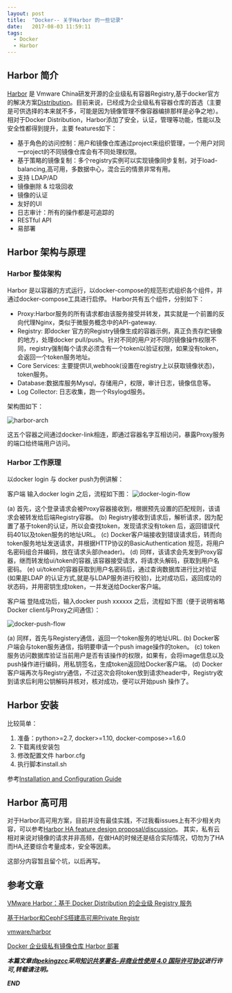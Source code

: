 ```yaml
---
layout: post
title:  "Docker-- 关于Harbor 的一些记录"
date:   2017-08-03 11:59:11
tags: 
  - Docker
  - Harbor
---
```



##  Harbor 简介

[Harbor](https://github.com/vmware/harbor) 是 Vmware China研发开源的企业级私有容器Registry,基于docker官方的解决方案[Distribution](https://github.com/docker/distribution)。目前来说，已经成为企业级私有容器仓库的首选（主要是可供选择的本来就不多，可能是因为镜像管理不像容器编排那样是必争之地）。相对于Docker Distribution，Harbor添加了安全，认证，管理等功能，性能以及安全性都得到提升，主要 features如下：

- 基于角色的访问控制：用户和镜像仓库通过project来组织管理，一个用户对同一project的不同镜像仓库会有不同处理权限。
- 基于策略的镜像复制：多个registry实例可以实现镜像同步复制，对于load-balancing,高可用，多数据中心，混合云的情景非常有用。
- 支持 LDAP/AD
- 镜像删除 & 垃圾回收
- 镜像的认证
- 友好的UI
- 日志审计：所有的操作都是可追踪的
- RESTful API
- 易部署 

## Harbor 架构与原理

### Harbor 整体架构

Harbor 是以容器的方式运行，以docker-compose的规范形式组织各个组件，并通过docker-compose工具进行启停。
Harbor共有五个组件，分别如下：
- Proxy:Harbor服务的所有请求都由该服务接受并转发，其实就是一个前置的反向代理Nginx，类似于微服务概念中的API-gateway.
- Registry: 即docker 官方的Registry镜像生成的容器示例，真正负责存贮镜像的地方，处理docker pull/push。针对不同的用户对不同的镜像操作权限不同，registry强制每个请求必须含有一个token以验证权限，如果没有token，会返回一个token服务地址。
- Core Services: 主要提供UI,webhook(设置在registry上以获取镜像状态)，token服务。
- Database:数据库服务Mysql，存储用户，权限，审计日志，镜像信息等。
- Log Collector: 日志收集，跑一个Rsylogd服务。

架构图如下：

![harbor-arch](http://oeptotikb.bkt.clouddn.com/2017-08-03.harbor-arc.jpg)

这五个容器之间通过docker-link相连，即通过容器名字互相访问，暴露Proxy服务的端口给终端用户访问。

### Harbor 工作原理

以docker login 与 docker push为例讲解：

客户端 输入docker login 之后，流程如下图：
![docker-login-flow](http://oeptotikb.bkt.clouddn.com/2017-08-03-harbor-flow1.jpg)

(a) 首先，这个登录请求会被Proxy容器接收到，根据预先设置的匹配规则，该请求会被转发给后端Registry容器。
(b) Registry接收到请求后，解析请求，因为配置了基于token的认证，所以会查找token，发现请求没有token 后，返回错误代码401以及token服务的地址URL。
(c) Docker客户端接收到错误请求后，转而向token服务地址发送请求，并根据HTTP协议的BasicAuthentication 规范，将用户名密码组合并编码，放在请求头部(header)。
(d) 同样，该请求会先发到Proxy容器，继而转发给ui/token的容器,该容器接受请求，将请求头解码，获取到用户名密码。
(e) ui/token的容器获取到用户名密码后，通过查询数据库进行比对验证(如果是LDAP 的认证方式,就是与LDAP服务进行校验)，比对成功后，返回成功的状态码，并用密钥生成token，一并发送给Docker客户端。

客户端 登陆成功后，输入docker push xxxxxx 之后，流程如下图（便于说明省略Docker client与Proxy之间通信）：

![docker-push-flow](http://oeptotikb.bkt.clouddn.com/2017-08-03-harbor-flow-2.jpg)

(a) 同样，首先与Registery通信，返回一个token服务的地址URL.
(b) Docker客户端会与token服务通信，指明要申请一个push image操作的token。
(c) token服务访问数据库验证当前用户是否有该操作的权限，如果有，会将image信息以及push操作进行编码，用私钥签名，生成token返回给Docker客户端。
(d) Docker客户端再次与Registry通信，不过这次会将token放到请求header中，Registry收到请求后利用公钥解码并核对，核对成功，便可以开始push 操作了。


## Harbor 安装

比较简单：

1. 准备：python>=2.7, docker>=1.10, docker-compose>=1.6.0
2. 下载离线安装包
3. 修改配置文件 harbor.cfg
4. 执行脚本install.sh 

参考[Installation and Configuration Guide](https://github.com/vmware/harbor/blob/master/docs/installation_guide.md)


## Harbor 高可用

对于Harbor高可用方案，目前并没有最佳实践，不过我看issues上有不少相关内容，可以参考[Harbor HA feature design proposal/discussion](https://github.com/vmware/harbor/issues/327)。
其实，私有云相对来说对镜像的请求并非高频，在做HA的时候还是结合实际情况，切勿为了HA而HA,还要综合考量成本，安全等因素。

这部分内容暂且留个坑，以后再写。



## 参考文章


[VMware Harbor：基于 Docker Distribution 的企业级 Registry 服务](https://segmentfault.com/a/1190000007705296)

[基于Harbor和CephFS搭建高可用Private Registr](http://tonybai.com/2017/06/09/setup-a-high-availability-private-registry-based-on-harbor-and-cephfs/)

[vmware/harbor](https://github.com/vmware/harbor)

[Docker 企业级私有镜像仓库 Harbor 部署](http://jaminzhang.github.io/docker/Enterprise-class-private-Docker-Container-Registry-Harbor-deploying/)

***本篇文章由[pekingzcc](https://zhangchenchen.github.io/)采用[知识共享署名-非商业性使用 4.0 国际许可协议](https://creativecommons.org/licenses/by-nc-sa/4.0/)进行许可,转载请注明。***


 ***END***